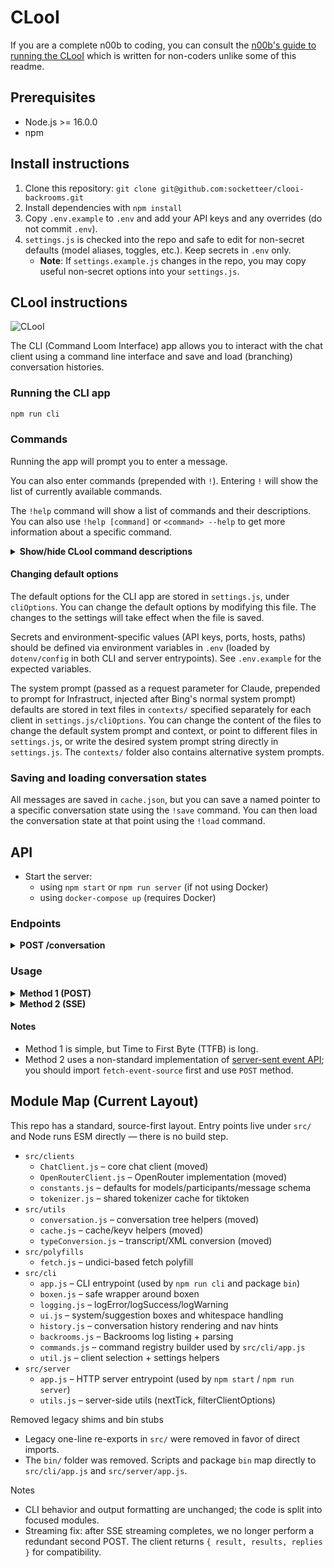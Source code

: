 # CLooI

If you are a complete n00b to coding, you can consult the [n00b's guide to running the CLooI](./n00b-guide.md) which is written for non-coders unlike some of this readme.

## Prerequisites
- Node.js >= 16.0.0
- npm


## Install instructions

1. Clone this repository: `git clone git@github.com:socketteer/clooi-backrooms.git`
2. Install dependencies with `npm install`
3. Copy `.env.example` to `.env` and add your API keys and any overrides (do not commit `.env`).
4. `settings.js` is checked into the repo and safe to edit for non-secret defaults (model aliases, toggles, etc.). Keep secrets in `.env` only.
    - **Note**: If `settings.example.js` changes in the repo, you may copy useful non-secret options into your `settings.js`.

## CLooI instructions

![CLooI](./demos/bcli.gif)

The CLI (Command Loom Interface) app allows you to interact with the chat client using a command line interface and save and load (branching) conversation histories. 

### Running the CLI app

```bash
npm run cli
```

### Commands

Running the app will prompt you to enter a message. 

You can also enter commands (prepended with `!`). Entering `!` will show the list of currently available commands. 

The `!help` command will show a list of commands and their descriptions. You can also use `!help [command]` or `<command> --help` to get more information about a specific command.

<details>
<summary><strong>Show/hide CLooI command descriptions</strong></summary>

- !help [command] | <command> --help: Show command documentation.
    - [command]: If provided, show the documentation for that command, otherwise shows documentation for all commands.

- !mu: Regenerate the last response. Equivalent to running !rw -1 and then !gen.

- !gen: Generate a response without sending an additional user message

- !save [name]: Save a named pointer to the current conversation state
    - [name]: If a name is provided, it will save the state with that name, otherwise a prompt will appear.

- !load [name]: Load a saved conversation state.
    - [name]: If a name is provided, it will load the state with that name, otherwise a prompt will appear showing saved states.

- !new: Start a new conversation.

- !rw [index]: Rewind to a previous message.
    - [index]: If positive, rewind to message with that index. If negative, go that many steps backwards from the current index. If not provided, a prompt will appear to choose where in conversation history to rewind to.

- !fw [index]: Go forward to a child message.
    - [index]: If positive, go to the child message with that index. If 0, go to the first child message. If not provided, a prompt will appear to choose which child message to go to.

- !alt [index]: Go to a sibling message.
    - [index]: Index of sibling message. If not provided a prompt will appear to choose which sibling message to go to.

- !w: Navigate to the parent message. Equivalent to running !rw -1.

- !>: Go right / to the next sibling.

- !<: Go left / to the previous sibling.

- !cp [type]: Copy data to clipboard.
    - [type]: If provided, copy the data of that type. If not provided, a prompt will appear to choose which data to copy.

- !pr [type]: Print data to console.
    - [type]: If provided, print the data of that type. If not provided, a prompt will appear to choose which data to print.

- !ml: Open the editor (for multi-line messages). HTTPS URLs or absolute paths in the edited text are automatically attached as images when you save.
- !ml2: Open the editor without parsing for attachments (legacy !ml behavior).

- !edit: Opens the text of the current message in the editor. If you make changes and save, a copy of the message (with the same author and type) will be created as a sibling message.

- !concat [message]: Concatenate message(s) to the conversation.
    - [message]: If provided, concatenate the message as a user message. If not provided, the editor will open, and you write either a single message or multiple messages in the standard transcript format.

- !merge: Creates a new sibling of the parent message with the last message's text appended to the parent message's text, and which inherits other properties of the parent like author.

- !history: Display conversation history in formatted boxes. If you want to copy the raw conversation history transcript, use !cp history or !pr history instead.

- !exit: Exit CLooI.

- !resume: Resume the last conversation.

- !export [filename]: Export conversation tree to JSON.
    - [filename]: If provided, export the conversation tree to a file with that name, otherwise a prompt will appear to choose a filename.

- !import [path]: Import a specific transcript by path (defaults to opening a picker under `import/`).

- !open <id\>: Load a saved conversation by id.
    - <id\>: The id of the conversation to load.

- !debug: Run debug command.

---

</details>

#### Changing default options

The default options for the CLI app are stored in `settings.js`, under `cliOptions`. You can change the default options by modifying this file. The changes to the settings will take effect when the file is saved.

Secrets and environment-specific values (API keys, ports, hosts, paths) should be defined via environment variables in `.env` (loaded by `dotenv/config` in both CLI and server entrypoints). See `.env.example` for the expected variables.

The system prompt (passed as a request parameter for Claude, prepended to prompt for Infrastruct, injected after Bing's normal system prompt) defaults are stored in text files in `contexts/` specified separately for each client in `settings.js/cliOptions`. You can change the content of the files to change the default system prompt and context, or point to different files in `settings.js`, or write the desired system prompt string directly in `settings.js`. The `contexts/` folder also contains alternative system prompts.

### Saving and loading conversation states

All messages are saved in `cache.json`, but you can save a named pointer to a specific conversation state using the `!save` command. You can then load the conversation state at that point using the `!load` command.

<!-- Removed legacy BingAIClient section during cleanup -->

<!-- Bing-specific prompt injection docs removed during cleanup -->

## API

- Start the server:
    - using `npm start` or `npm run server` (if not using Docker)
    - using `docker-compose up` (requires Docker)

### Endpoints
<details>
<summary><strong>POST /conversation</strong></summary>

Start or continue a conversation.

Fields

- `messages` (object):
  - `userMessage` (optional): single message object or string
  - `previousMessages` (optional): array of message objects
  - `systemMessage` (optional): message object or string
- `modelOptions` (object): OpenRouter options. Requires `modelAlias`. Supports `stream`, `temperature`, `max_tokens`, etc.
- `opts` (object, optional): runtime options passed to the client (e.g., `onProgress` via SSE).

For SSE, set `modelOptions.stream: true` and POST to `/conversation`. The server sends token deltas over SSE and finishes with a final `result` event and `[DONE]` sentinel.
</details>

### Usage
<details>
<summary><strong>Method 1 (POST)</strong></summary>

Send a POST to `/conversation` with `messages` and `modelOptions`.
```JSON
{
    "messages": {
      "userMessage": { "author": "user", "text": "Hello!" },
      "previousMessages": [],
      "systemMessage": { "author": "system", "text": "You are helpful." }
    },
    "modelOptions": { "modelAlias": "llama3.1-8b", "stream": false }
}
```
The server returns a JSON object containing the response:
```JS
// HTTP/1.1 200 OK
{
    "choices": [ { "message": { "role": "assistant", "content": "..." }, "index": 0 } ]
}
```

If the request is unsuccessful, the server will return a JSON object with an error message.

If the request object is missing a required property (e.g. `message`):
```JS
// HTTP/1.1 400 Bad Request
{
    "error": "The message parameter is required."
}
```
If there was an error sending the message to the client:
```JS
// HTTP/1.1 503 Service Unavailable
{
    "error": "There was an error communicating with OpenRouter."
}
```
</details>
<details>
<summary><strong>Method 2 (SSE)</strong></summary>

You can set `"stream": true` in the request body to receive a stream of tokens as they are generated.

```js
import { fetchEventSource } from '@waylaidwanderer/fetch-event-source'; // use `@microsoft/fetch-event-source` instead if in a browser environment

const opts = {
    method: 'POST',
    headers: {
        'Content-Type': 'application/json',
    },
    body: JSON.stringify({
        "message": "Write a poem about cats.",
        "conversationId": "your-conversation-id (optional)",
        "parentMessageId": "your-parent-message-id (optional)",
        "stream": true,
        // Any other parameters per `Endpoints > POST /conversation` above
    }),
};
```

See [demos/use-api-server-streaming.js](demos/use-api-server-streaming.js) for an example of how to receive the response as it's generated. You will receive one token at a time, so you will need to concatenate them yourself.

Successful output:
```JS
{ data: '', event: '', id: '', retry: 3000 }
{ data: 'Hello', event: '', id: '', retry: undefined }
{ data: '!', event: '', id: '', retry: undefined }
{ data: ' How', event: '', id: '', retry: undefined }
{ data: ' can', event: '', id: '', retry: undefined }
{ data: ' I', event: '', id: '', retry: undefined }
{ data: ' help', event: '', id: '', retry: undefined }
{ data: ' you', event: '', id: '', retry: undefined }
{ data: ' today', event: '', id: '', retry: undefined }
{ data: '?', event: '', id: '', retry: undefined }
{ data: '<result JSON here, see Method 1>', event: 'result', id: '', retry: undefined }
{ data: '[DONE]', event: '', id: '', retry: undefined }
// Hello! How can I help you today?
```

Error output:
```JS
const message = {
  data: '{"code":503,"error":"There was an error communicating with ChatGPT."}',
  event: 'error',
  id: '',
  retry: undefined
};

if (message.event === 'error') {
  console.error(JSON.parse(message.data).error); // There was an error communicating with ChatGPT.
}
```
</details>

#### Notes
- Method 1 is simple, but Time to First Byte (TTFB) is long.
- Method 2 uses a non-standard implementation of [server-sent event API](https://developer.mozilla.org/en-US/docs/Web/API/Server-sent_events/Using_server-sent_events); you should import `fetch-event-source` first and use `POST` method.
## Module Map (Current Layout)

This repo has a standard, source-first layout. Entry points live under `src/` and Node runs ESM directly — there is no build step.

- `src/clients`
  - `ChatClient.js` – core chat client (moved)
  - `OpenRouterClient.js` – OpenRouter implementation (moved)
  - `constants.js` – defaults for models/participants/message schema
  - `tokenizer.js` – shared tokenizer cache for tiktoken
- `src/utils`
  - `conversation.js` – conversation tree helpers (moved)
  - `cache.js` – cache/keyv helpers (moved)
  - `typeConversion.js` – transcript/XML conversion (moved)
- `src/polyfills`
  - `fetch.js` – undici-based fetch polyfill
- `src/cli`
  - `app.js` – CLI entrypoint (used by `npm run cli` and package `bin`)
  - `boxen.js` – safe wrapper around boxen
  - `logging.js` – logError/logSuccess/logWarning
  - `ui.js` – system/suggestion boxes and whitespace handling
  - `history.js` – conversation history rendering and nav hints
  - `backrooms.js` – Backrooms log listing + parsing
  - `commands.js` – command registry builder used by `src/cli/app.js`
  - `util.js` – client selection + settings helpers
- `src/server`
  - `app.js` – HTTP server entrypoint (used by `npm start` / `npm run server`)
  - `utils.js` – server-side utils (nextTick, filterClientOptions)

Removed legacy shims and bin stubs

- Legacy one-line re-exports in `src/` were removed in favor of direct imports.
- The `bin/` folder was removed. Scripts and package `bin` map directly to `src/cli/app.js` and `src/server/app.js`.

Notes

- CLI behavior and output formatting are unchanged; the code is split into focused modules.
- Streaming fix: after SSE streaming completes, we no longer perform a redundant second POST. The client returns `{ result, results, replies }` for compatibility.
